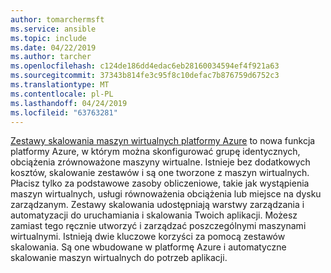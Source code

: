 ```yaml
---
author: tomarchermsft
ms.service: ansible
ms.topic: include
ms.date: 04/22/2019
ms.author: tarcher
ms.openlocfilehash: c124de186dd4edac6eb28160034594ef4f921a63
ms.sourcegitcommit: 37343b814fe3c95f8c10defac7b876759d6752c3
ms.translationtype: MT
ms.contentlocale: pl-PL
ms.lasthandoff: 04/24/2019
ms.locfileid: "63763281"
---
```

[Zestawy skalowania maszyn wirtualnych platformy Azure](/virtual-machine-scale-sets/overview) to nowa funkcja platformy Azure, w którym można skonfigurować grupę identycznych, obciążenia zrównoważone maszyny wirtualne. Istnieje bez dodatkowych kosztów, skalowanie zestawów i są one tworzone z maszyn wirtualnych. Płacisz tylko za podstawowe zasoby obliczeniowe, takie jak wystąpienia maszyn wirtualnych, usługi równoważenia obciążenia lub miejsce na dysku zarządzanym. Zestawy skalowania udostępniają warstwy zarządzania i automatyzacji do uruchamiania i skalowania Twoich aplikacji. Możesz zamiast tego ręcznie utworzyć i zarządzać poszczególnymi maszynami wirtualnymi. Istnieją dwie kluczowe korzyści za pomocą zestawów skalowania. Są one wbudowane w platformę Azure i automatyczne skalowanie maszyn wirtualnych do potrzeb aplikacji.